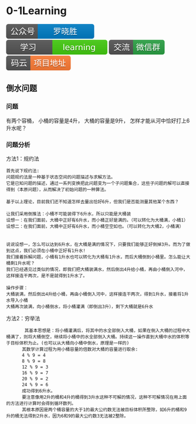 # 0-1Learning

![alt text](../../static/common/svg/luoxiaosheng.svg "公众号")
![alt text](../../static/common/svg/luoxiaosheng_learning.svg "学习")
![alt text](../../static/common/svg/luoxiaosheng_wechat.svg "微信")
![alt text](../../static/common/svg/luoxiaosheng_gitee.svg "码云")

## 倒水问题

### 问题

有两个容桶，
小桶的容量是4升，
大桶的容量是9升，
怎样才能从河中恰好打上6升水呢？


### 问题分析
方法1：规约法

    首先说下规约法:
    问题规约法是一种基于状态空间的问题描述与求解方法。
    它是已知问题的描述，通过一系列变换把此问题变为一个子问题集合，这些子问题的解可以直接得到（本原问题），从而解决了初始问题的一种算法。
            
    基于以上理论，目前我们还不知道怎样去量出恰好6升，但我们是否能测量其他某个东西？

    让我们采用倒推法：小桶不可能装得下6升水，所以只能是大桶装
    设想一：在我们面前，大桶中正好有6升水，而小桶正好是满的。（可以转化为大桶满，小桶1）
    设想二：在我们面前，大桶中正好有6升水，而小桶空空如也。（可以转化为大桶2，小桶满）


    说说设想一，怎么可以达到6升水，在大桶是满的情况下，只要我们能够正好倒掉3升。而为了做到这点，我们必须在小桶中正好有1升水!
    我们接着拆解问题，小桶有1升水也可以转化为大桶有1升水，而后大桶倒到小桶里。怎么能让大桶剩1升水呢？
    我们已经遇见过类似的情况，即我们把大桶装满水，然后倒出4升给小桶，再由小桶倒入河中，这样接连干两次，是不是就得到1升水了。
    
    操作步骤：
    大桶装满，然后倒出4升给小桶，再由小桶倒入河中，这样接连干两次，得到1升水，接着将1升水导入小桶
    大桶再次装满，向小桶倒水，将小桶灌满（即倒出3升），剩下大桶就是6升水



方法2：穷举法

           其基本思想是：将小桶灌满后，将其中的水全部倒入大桶，如果在倒入大桶的过程中大桶满了，则将大桶倒空，继续将小桶中的水全部倒入大桶。持续这一操作直到大桶中水的体积等于目标体积为止。(也可以从大桶向小桶中倒水，原理是一样的)
          其数学计算过程为用小桶容量的倍数对大桶的容量进行取余:
          4 % 9 = 4
          8 % 9 = 8
          12 % 9 = 3
          16 % 9 = 7
          20 % 9 = 2
          24 % 9 = 6
          成功得到6升水。
          要注意像用2升的桶和4升的桶得到3升水这种不可解的情况，这种不可解情况在用上面的方法进行计算时会得到循环数列。
          其根本原因是两个桶容量的大于1的最大公约数无法被目标体积所整除，如6升的桶和9升的桶无法得到2升水，因为6和9的最大公约数3无法被2整除。